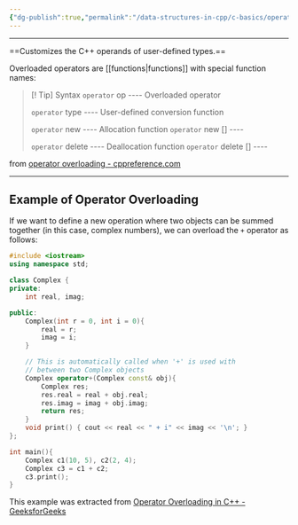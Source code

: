 ```yaml
---
{"dg-publish":true,"permalink":"/data-structures-in-cpp/c-basics/operator-overloading/"}
---
```


---

==Customizes the C++ operands of user-defined types.==

Overloaded operators are [[functions\|functions]] with special function names:
> [! Tip] Syntax
>  `operator` op           ----    Overloaded operator
>  
>  `operator` type        ----    User-defined conversion function
>  
>  `operator` new        ----    Allocation function
>  `operator` new []    ----    
>  
>  `operator` delete     ----    Deallocation function
>  `operator` delete [] ----

from [operator overloading - cppreference.com](https://en.cppreference.com/w/cpp/language/operators)

---
## Example of Operator Overloading
If we want to define a new operation where two objects can be summed together (in this case, complex numbers), we can overload the `+` operator as follows:

```C++
#include <iostream>
using namespace std;

class Complex {
private:
    int real, imag;

public:
    Complex(int r = 0, int i = 0){
        real = r;
        imag = i;
    }

    // This is automatically called when '+' is used with
    // between two Complex objects
    Complex operator+(Complex const& obj){
        Complex res;
        res.real = real + obj.real;
        res.imag = imag + obj.imag;
        return res;
    }
    void print() { cout << real << " + i" << imag << '\n'; }
};

int main(){
    Complex c1(10, 5), c2(2, 4);
    Complex c3 = c1 + c2;
    c3.print();
}
```
This example was extracted from [Operator Overloading in C++ - GeeksforGeeks](https://www.geeksforgeeks.org/operator-overloading-cpp/)


